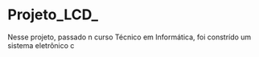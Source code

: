 # Projeto_LCD_
Nesse projeto, passado n curso Técnico em Informática, foi constrído um sistema eletrônico c
